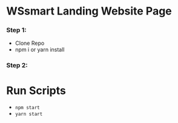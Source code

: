 # WSsmart Landing Website Page

### Step 1:
- Clone Repo
- npm i or yarn install
### Step 2:
# Run Scripts
- `npm start`
- `yarn start`
